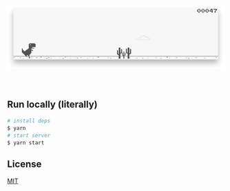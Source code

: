 <h1 align="center">
  <br>
  <a href="https://chrisdothtml.github.io/chrome-dino" target="_blank"><img width="636" src="assets/preview.png" alt="chrome-dino"></a>
  <br>
  <br>
</h1>


## Run locally (literally)

```bash
# install deps
$ yarn
# start server
$ yarn start
```

## License

[MIT](license)

